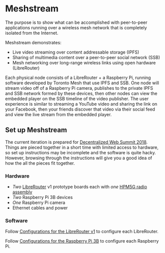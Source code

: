 Meshstream
==========

The purpose is to show what can be accomplished with peer-to-peer applications running over a wireless mesh network that is completely isolated from the Internet.

Meshstream demonstrates:

* Live video streaming over content addressable storage (IPFS)
* Sharing of multimedia content over a peer-to-peer social network (SSB)
* Mesh networking over long-range wireless links using open hardware (LibreRouter)

Each physical node consists of a LibreRouter + a Raspberry Pi, running software developed by Toronto Mesh that use IPFS and SSB. One node will stream video off of a Raspberry Pi camera, publishes to the private IPFS and SSB network formed by these devices, then other nodes can view the embedded player on the SSB timeline of the video publisher. The user experience is similar to streaming a YouTube video and sharing the link on your Facebook, then your friends discover that video via their social feed and view the live stream from the embedded player.

## Set up Meshstream

The current iteration is prepared for [Decentralized Web Summit 2018](https://decentralizedweb.net). Things are pieced together in a short time with limited access to hardware, so set up instructions may be incomplete and the software is quite hacky. However, browsing through the instructions will give you a good idea of how the all the pieces fit together.

### Hardware

* _Two_ [LibreRouter](https://github.com/libremesh/librerouter) v1 prototype boards each with _one_ [HPM5G radio assembly](https://github.com/tomeshnet/documents/blob/master/technical/20180530_hpm5g-radio-tests.md)
* _Two_ Raspberry Pi 3B devices
* _One_ Raspberry Pi camera
* Ethernet cables and power

### Software

Follow [Configurations for the LibreRouter v1](librerouter.md) to configure each LibreRouter.

Follow [Configurations for the Raspberry Pi 3B](raspberry-pi-3b.md) to configure each Raspberry Pi.
